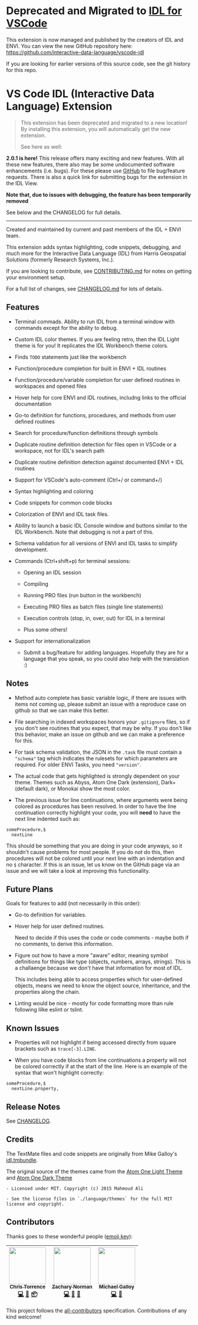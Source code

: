 # Deprecated and Migrated to [IDL for VSCode](https://marketplace.visualstudio.com/items?itemName=IDL.idl-for-vscode)

This extension is now managed and published by the creators of IDL and ENVI. You can view the new GitHub repository here: https://github.com/interactive-data-language/vscode-idl


If you are looking for earlier versions of this source code, see the git history for this repo.

# VS Code IDL (Interactive Data Language) Extension

> This extension has been deprecated and migrated to a new location!
> By installing this extension, you will automatically get the new extension.
>
> See here as well:

**2.0.1 is here!** This release offers many exciting and new features. With all these new features, there also may be some undocumented software enhancements (i.e. bugs). For these please use [GitHub](https://github.com/chris-torrence/vscode-idl) to file bug/feature requests. There is also a quick link for submitting bugs for the extension in the IDL View.

**Note that, due to issues with debugging, the feature has been temporarily removed**

See below and the CHANGELOG for full details.

---

Created and maintained by current and past members of the IDL + ENVI team.

This extension adds syntax highlighting, code snippets, debugging, and much more for the Interactive Data Language (IDL) from Harris Geospatial Solutions (formerly Research Systems, Inc.).

If you are looking to contribute, see [CONTRIBUTING.md](./CONTRIBUTING.md) for notes on getting your environment setup.

For a full list of changes, see [CHANGELOG.md](./CHANGELOG.md) for lots of details.

## Features

* Terminal commads. Ability to run IDL from a terminal window with commands except for the ability to debug.

* Custom IDL color themes. If you are feeling retro, then the IDL Light theme is for you! It replicates the IDL Workbench theme colors.

* Finds `TODO` statements just like the workbench

* Function/procedure completion for built in ENVI + IDL routines

* Function/procedure/variable completion for user defined routines in workspaces and opened files

* Hover help for core ENVI and IDL routines, includng links to the official documentation

* Go-to definition for functions, procedures, and methods from user defined routines

* Search for procedure/function definitions through symbols

* Duplicate routine definition detection for files open in VSCode or a workspace, not for IDL's search path

* Duplicate routine definition detection against documented ENVI + IDL routines

* Support for VSCode's auto-comment (Ctrl+/ or command+/)

* Syntax highlighting and coloring

* Code snippets for common code blocks

* Colorization of ENVI and IDL task files.

* Ability to launch a basic IDL Console window and buttons similar to the IDL Workbench. Note that debugging is not a part of this.

* Schema validation for all versions of ENVI and IDL tasks to simplify development.

* Commands (Ctrl+shift+p) for terminal sessions:

    - Opening an IDL session

    - Compiling

    - Running PRO files (run button in the workbench)

    - Executing PRO files as batch files (single line statements)

    - Execution controls (stop, in, over, out) for IDL in a terminal

    - Plus some others!

* Support for internationalization

    - Submit a bug/feature for adding languages. Hopefully they are for a language that you speak, so you could also help with the translation :)

## Notes

- Method auto complete has basic variable logic, if there are issues with items not coming up, please submit an issue with a reproduce case on github so that we can make this better.

- File searching in indexed workspaces honors your `.gitignore` files, so if you don't see routines that you expect, that may be why. If you don't like this behavior, make an issue on github and we can make a preference for this.

- For task schema validation, the JSON in the `.task` file must contain a `"schema"` tag which indicates the rulesets for which parameters are required. For older ENVI Tasks, you need `"version"`.

- The actual code that gets highlighted is strongly dependent on your theme. Themes such as Abyss, Atom One Dark (extension), Dark+ (default dark), or Monokai show the most color. 

- The previous issue for line continuations, where arguments were being colored as procedures has been resolved. In order to have the line continuation correctly highlight your code, you will **need** to have the next line indented such as:

```idl
someProcedure,$
  nextLine
```

This should be something that you are doing in your code anyways, so it shouldn't cause problems for most people. If you do not do this, then procedures will not be colored until your next line with an indentation and no `$` character. If this is an issue, let us know on the GitHub page via an issue and we will take a look at improving this functionality.

## Future Plans

Goals for features to add (not necessarily in this order):

- Go-to definition for variables.

- Hover help for user defined routines.

    Need to decide if this uses the code or code comments - maybe both if no comments, to derive this information.

- Figure out how to have a more "aware" editor, meaning symbol definitions for things like type (objects, numbers, arrays, strings). This is a challaenge because we don't have that information for most of IDL.

    This includes being able to access properties which for user-defined objects, means we need to know the object source, inheritance, and the properties along the chain.

- Linting would be nice - mostly for code formatting more than rule following lilke eslint or tslint.



## Known Issues

- Properties will not highlight if being accessed directly from square brackets such as `trace[-3].LINE`. 

- When you have code blocks from line continuations a property will not be colored correctly if at the start of the line. Here is an example of the syntax that won't highlight correctly:

```idl
someProcedure,$
  nextLine.property,
```

## Release Notes

See [CHANGELOG](CHANGELOG.md).

## Credits

The TextMate files and code snippets are originally from Mike Galloy's [idl.tmbundle](https://github.com/mgalloy/idl.tmbundle).

The original source of the themes came from the [Atom One Light Theme](https://github.com/akamud/vscode-theme-onedark) and [Atom One Dark Theme](https://github.com/akamud/vscode-theme-onelight)

    - Licensed under MIT. Copyright (c) 2015 Mahmoud Ali

    - See the license files in `./language/themes` for the full MIT license and copyright.

## Contributors

Thanks goes to these wonderful people ([emoji key](https://github.com/kentcdodds/all-contributors#emoji-key)):

<!-- ALL-CONTRIBUTORS-LIST:START - Do not remove or modify this section -->
<!-- prettier-ignore -->
| [<img src="https://avatars3.githubusercontent.com/u/5461379?v=4" width="100px;"/><br /><sub><b>Chris Torrence</b></sub>](https://github.com/chris-torrence)<br />[💻](https://github.com/chris-torrence/vscode-idl/commits?author=chris-torrence "Code") [🎨](#design-chris-torrence "Design") [📦](#platform-chris-torrence "Packaging/porting to new platform") | [<img src="https://avatars1.githubusercontent.com/u/31664668?v=4" width="100px;"/><br /><sub><b>Zachary Norman</b></sub>](https://github.com/znorman-harris)<br />[💻](https://github.com/chris-torrence/vscode-idl/commits?author=znorman-harris "Code") [🎨](#design-znorman-harris "Design") [📖](https://github.com/chris-torrence/vscode-idl/commits?author=znorman-harris "Documentation") | [<img src="https://avatars2.githubusercontent.com/u/713524?v=4" width="100px;"/><br /><sub><b>Michael Galloy</b></sub>](http://michaelgalloy.com)<br />[💻](https://github.com/chris-torrence/vscode-idl/commits?author=mgalloy "Code") [🔌](#plugin-mgalloy "Plugin/utility libraries") |
| :---: | :---: | :---: |
<!-- ALL-CONTRIBUTORS-LIST:END -->

This project follows the [all-contributors](https://github.com/kentcdodds/all-contributors) specification. Contributions of any kind welcome!